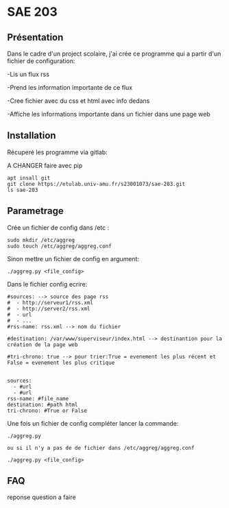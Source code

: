 # SAE 203



## Présentation

Dans le cadre d'un project scolaire, j'ai crée ce programme qui a partir d'un fichier de configuration:

-Lis un flux rss 

-Prend les information importante de ce flux

-Cree fichier avec du css et html avec info dedans

-Affiche les informations importante dans un fichier dans une page web

## Installation

Récuperé les programme via gitlab:

A CHANGER faire avec pip
```
apt insall git
git clone https://etulab.univ-amu.fr/s23001073/sae-203.git
ls sae-203
```

## Parametrage

Crée un fichier de config dans /etc :

```
sudo mkdir /etc/aggreg
sudo touch /etc/aggreg/aggreg.conf
```
Sinon mettre un fichier de config en argument:
```
./aggreg.py <file_config>
```

Dans le fichier config ecrire:
```
#sources: --> source des page rss  
#  - http://serveur1/rss.xml
#  - http://server2/rss.xml
#  - url
#  - ...
#rss-name: rss.xml --> nom du fichier 

#destination: /var/www/superviseur/index.html --> destinantion pour la création de la page web

#tri-chrono: true --> pour trier:True = evenement les plus récent et False = evenement les plus critique


sources:
  - #url
  - #url
rss-name: #file_name
destination: #path html
tri-chrono: #True or False

```

Une fois un fichier de config compléter lancer la commande:
```
./aggreg.py 

ou si il n'y a pas de de fichier dans /etc/aggreg/aggreg.conf

./aggreg.py <file_config>
```

## FAQ

reponse question a faire


